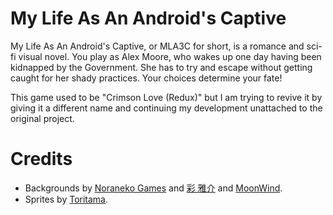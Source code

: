 # My Life As An Android's Captive
My Life As An Android's Captive, or MLA3C for short, is a romance and sci-fi visual novel. You play as Alex Moore, who wakes up one day having been kidnapped by the Government. She has to try and escape without getting caught for her shady practices. Your choices determine your fate!

This game used to be "Crimson Love (Redux)" but I am trying to revive it by giving it a different name and continuing my development unattached to the original project.
# Credits
- Backgrounds by [Noraneko Games](https://noranekogames.itch.io/) and [彩 雅介](https://www.pixiv.net/member.php?id=698864) and [MoonWind](http://moonwind.pw/).
- Sprites by [Toritama](https://picrew.me/en/image_maker/1771678).
<!--- Music by [RoyaltyFreeMusic](https://cloudnovel.net/RoyaltyFreeMusic). -->
